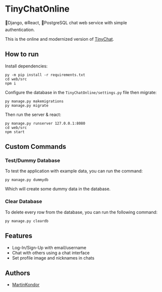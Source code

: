 
<p align="center">
</p>

# TinyChatOnline

🐍Django, ❄️React, 🐘PostgreSQL chat web service with simple authentication.

This is the online and modernized version of [TinyChat](https://github.com/MartinKondor/TinyChat).

## How to run

Install dependencies:
```commandline
py -m pip install -r requirements.txt
cd web/src
npm i
```

Configure the database in the `TinyChatOnline/settings.py` file then migrate:
```commandline
py manage.py makemigrations
py manage.py migrate
```

Then run the server & react:
```commandline
py manage.py runserver 127.0.0.1:8080
cd web/src
npm start
```

## Custom Commands

### Test/Dummy Database

To test the application with example data, you can run the command:
```commandline
py manage.py dummydb
```
Which will create some dummy data in the database.

### Clear Database

To delete every row from the database, you can run the following command:
```commandline
py manage.py cleardb
```

## Features

* Log-In/Sign-Up with email/username
* Chat with others using a chat interface
* Set profile image and nicknames in chats

## Authors

* [MartinKondor](https://github.com/MartinKondor)
